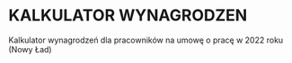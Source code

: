 # KALKULATOR WYNAGRODZEN
Kalkulator wynagrodzeń dla pracowników na umowę o pracę w 2022 roku (Nowy Ład)
